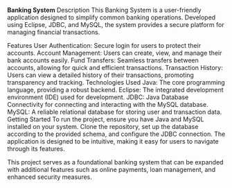 **Banking System**
Description
This Banking System is a user-friendly application designed to simplify common banking operations. Developed using Eclipse, JDBC, and MySQL, the system provides a secure platform for managing financial transactions.

Features
User Authentication: Secure login for users to protect their accounts.
Account Management: Users can create, view, and manage their bank accounts easily.
Fund Transfers: Seamless transfers between accounts, allowing for quick and efficient transactions.
Transaction History: Users can view a detailed history of their transactions, promoting transparency and tracking.
Technologies Used
Java: The core programming language, providing a robust backend.
Eclipse: The integrated development environment (IDE) used for development.
JDBC: Java Database Connectivity for connecting and interacting with the MySQL database.
MySQL: A reliable relational database for storing user and transaction data.
Getting Started
To run the project, ensure you have Java and MySQL installed on your system. Clone the repository, set up the database according to the provided schema, and configure the JDBC connection. The application is designed to be intuitive, making it easy for users to navigate through its features.

This project serves as a foundational banking system that can be expanded with additional features such as online payments, loan management, and enhanced security measures.
